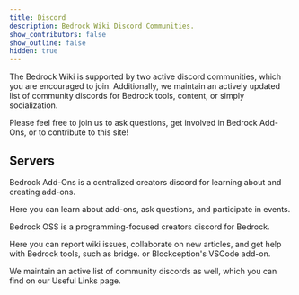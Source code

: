 ```yaml
---
title: Discord
description: Bedrock Wiki Discord Communities.
show_contributors: false
show_outline: false
hidden: true
---
```


The Bedrock Wiki is supported by two active discord communities, which you are encouraged to join. Additionally, we maintain an actively updated list of community discords for Bedrock tools, content, or simply socialization.

Please feel free to join us to ask questions, get involved in Bedrock Add-Ons, or to contribute to this site!

## Servers

<CardGrid>
<Card
    title="Bedrock Add-Ons"
    link="https://discord.gg/46JUdQb"
    image="/assets/images/discord/bao.png"
>

Bedrock Add-Ons is a centralized creators discord for learning about and creating add-ons.

Here you can learn about add-ons, ask questions, and participate in events.

</Card>
<Card
    title="Bedrock OSS"
    link="https://discord.gg/XjV87YN"
    image="/assets/images/discord/oss.png"
>

Bedrock OSS is a programming-focused creators discord for Bedrock.

Here you can report wiki issues, collaborate on new articles, and get help with Bedrock tools, such as bridge. or Blockception's VSCode add-on.

</Card>
<Card
    title="Additional Servers"
    link="/meta/useful-links#discord-links"
    image="/assets/images/icons/book.png"
>

We maintain an active list of community discords as well, which you can find on our Useful Links page.

</Card>
</CardGrid>
